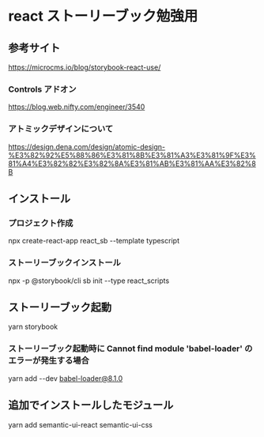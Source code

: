 # react ストーリーブック勉強用

## 参考サイト

https://microcms.io/blog/storybook-react-use/

### Controls アドオン

https://blog.web.nifty.com/engineer/3540

### アトミックデザインについて

https://design.dena.com/design/atomic-design-%E3%82%92%E5%88%86%E3%81%8B%E3%81%A3%E3%81%9F%E3%81%A4%E3%82%82%E3%82%8A%E3%81%AB%E3%81%AA%E3%82%8B

## インストール

### プロジェクト作成

npx create-react-app react_sb --template typescript

### ストーリーブックインストール

npx -p @storybook/cli sb init --type react_scripts

## ストーリーブック起動

yarn storybook

### ストーリーブック起動時に Cannot find module 'babel-loader' のエラーが発生する場合

yarn add --dev babel-loader@8.1.0

## 追加でインストールしたモジュール

yarn add semantic-ui-react semantic-ui-css
